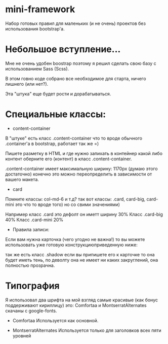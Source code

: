 # mini-framework
Набор готовых правил для маленьких (и не очень) проектов без использования bootstrap'a.

# Небольшое вступление...
Мне не очень удобен boostrap поэтому я решил сделать свою базу с использованием Sass (Scss).

В этом говно коде собрано все необходимое для старта, ничего лишнего (или нет?).

Эта "штука" еще будет рости и дорабатываться.



# Специальные классы:

* content-container

В "штуке" есть класс .content-container что то вроде обычного .container'a в bootstrap, работает так же =)

Пишете разметку в HTML и где нужно запихать в контейнер какой либо контент оберните его (контент) в класс .content-container.

.content-container имеет максимальную ширину: 1170px (думаю этого достаточно) конечно это можно переопределить в зависимости от вашего макета.

* card

Помните классы: col-md-6 и т.д? так вот классы: .card, card-big, card-mini это что то вроде того) но со свими значениями)

Например класс .card это дефолт он иметт ширину 30%
Класс .card-big 40%
Класс .card-mini 20%

* Правила записи:

Если вам нужна карточка (чего угодно не важна!) то вы можете использовать уже готовую конструкциюприведенную ниже:

<div class="card"><!-- Обертка -->
	<div class="card-header">
		<!-- верхняя часть обычно заворачивают картинку -->
	</div>
	<div class="card-body">
		<!-- тело карточки сюда записывать все остальное -->
	</div>
</div>

так же есть класс .shadow если вы припишете его к карточке то она будет иметь тень, по деволту она не имеет ни каких закруглений, она полностью прозрачна.


# Типография

Я использовал два шрифта на мой взгляд самые красивые (как бонус поддерживают кириллицу) это: Comfortaa и MontserratAlternates скачаны с google-fonts.

* Comfortaa
Используется как основной.

* MontserratAlternates
Используется только для заголовков всех пяти уровней

